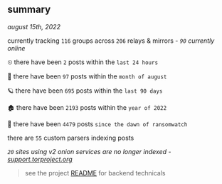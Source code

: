 
## summary
_august 15th, 2022_

currently tracking `116` groups across `206` relays & mirrors - _`90` currently online_

⏲ there have been `2` posts within the `last 24 hours`

🦈 there have been `97` posts within the `month of august`

🪐 there have been `695` posts within the `last 90 days`

🏚 there have been `2193` posts within the `year of 2022`

🦕 there have been `4479` posts `since the dawn of ransomwatch`

there are `55` custom parsers indexing posts

_`20` sites using v2 onion services are no longer indexed - [support.torproject.org](https://support.torproject.org/onionservices/v2-deprecation/)_

> see the project [README](https://github.com/joshhighet/ransomwatch#ransomwatch--) for backend technicals
